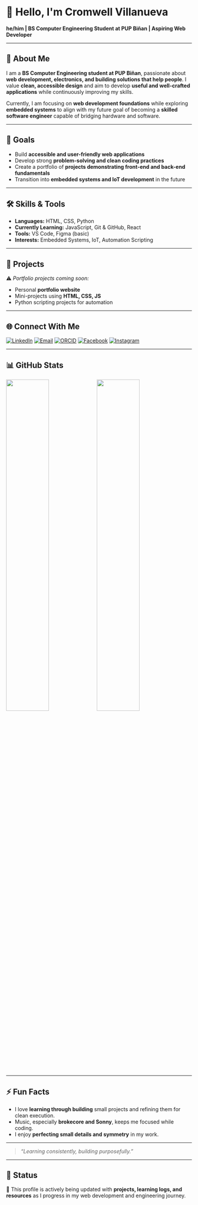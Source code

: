 # 👋 Hello, I'm Cromwell Villanueva

**he/him | BS Computer Engineering Student at PUP Biñan | Aspiring Web Developer**

---

## 👤 About Me

I am a **BS Computer Engineering student at PUP Biñan**, passionate about **web development, electronics, and building solutions that help people**. I value **clean, accessible design** and aim to develop **useful and well-crafted applications** while continuously improving my skills.

Currently, I am focusing on **web development foundations** while exploring **embedded systems** to align with my future goal of becoming a **skilled software engineer** capable of bridging hardware and software.

---

## 🎯 Goals

- Build **accessible and user-friendly web applications**
- Develop strong **problem-solving and clean coding practices**
- Create a portfolio of **projects demonstrating front-end and back-end fundamentals**
- Transition into **embedded systems and IoT development** in the future

---

## 🛠️ Skills & Tools

- **Languages:** HTML, CSS, Python
- **Currently Learning:** JavaScript, Git & GitHub, React
- **Tools:** VS Code, Figma (basic)
- **Interests:** Embedded Systems, IoT, Automation Scripting

---

## 📌 Projects

⚠️ *Portfolio projects coming soon:*

- Personal **portfolio website**
- Mini-projects using **HTML, CSS, JS**
- Python scripting projects for automation

---

## 🌐 Connect With Me

[![LinkedIn](https://img.shields.io/badge/-LinkedIn-0A66C2?style=for-the-badge&logo=linkedin&logoColor=white)](https://www.linkedin.com/in/cromwell-villanueva-672516376)
[![Email](https://img.shields.io/badge/-Email-D14836?style=for-the-badge&logo=gmail&logoColor=white)](mailto:cromcromcromcrom06@gmail.com)
[![ORCID](https://img.shields.io/badge/-ORCID-A6CE39?style=for-the-badge&logo=orcid&logoColor=white)](https://orcid.org/0009-0009-8128-8547)
[![Facebook](https://img.shields.io/badge/-Facebook-1877F2?style=for-the-badge&logo=facebook&logoColor=white)](https://facebook.com/cromcrom.0)
[![Instagram](https://img.shields.io/badge/-Instagram-E4405F?style=for-the-badge&logo=instagram&logoColor=white)](https://instagram.com/shy_crm)

---

## 📊 GitHub Stats

<p align="left">
  <img src="https://github-readme-stats.vercel.app/api?username=cromcromcrom&show_icons=true&theme=default&hide_border=true" width="48%" />
  <img src="https://github-readme-stats.vercel.app/api/top-langs/?username=cromcromcrom&layout=compact&theme=default&hide_border=true" width="48%" />
</p>

---

## ⚡ Fun Facts

- I love **learning through building** small projects and refining them for clean execution.
- Music, especially **brokecore and Sonny**, keeps me focused while coding.
- I enjoy **perfecting small details and symmetry** in my work.

---

> *“Learning consistently, building purposefully.”*

---

## 📅 Status

🚧 This profile is actively being updated with **projects, learning logs, and resources** as I progress in my web development and engineering journey.
